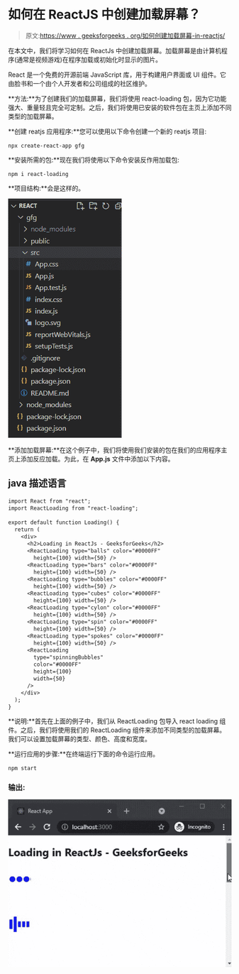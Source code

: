 # 如何在 ReactJS 中创建加载屏幕？

> 原文:[https://www . geeksforgeeks . org/如何创建加载屏幕-in-reactjs/](https://www.geeksforgeeks.org/how-to-create-loading-screen-in-reactjs/)

在本文中，我们将学习如何在 ReactJs 中创建加载屏幕。加载屏幕是由计算机程序(通常是视频游戏)在程序加载或初始化时显示的图片。

React 是一个免费的开源前端 JavaScript 库，用于构建用户界面或 UI 组件。它由脸书和一个由个人开发者和公司组成的社区维护。

**方法:**为了创建我们的加载屏幕，我们将使用 react-loading 包，因为它功能强大、重量轻且完全可定制。之后，我们将使用已安装的软件包在主页上添加不同类型的加载屏幕。

**创建 reatjs 应用程序:**您可以使用以下命令创建一个新的 reatjs 项目:

```
npx create-react-app gfg
```

**安装所需的包:**现在我们将使用以下命令安装反作用加载包:

```
npm i react-loading
```

**项目结构:**会是这样的。

![](img/119fc822f2ab930c763dd04057c3dcfa.png)

**添加加载屏幕:**在这个例子中，我们将使用我们安装的包在我们的应用程序主页上添加反应加载。为此，在 **App.js** 文件中添加以下内容。

## java 描述语言

```
import React from "react";
import ReactLoading from "react-loading";

export default function Loading() {
  return (
    <div>
      <h2>Loading in ReactJs - GeeksforGeeks</h2>
      <ReactLoading type="balls" color="#0000FF" 
        height={100} width={50} />
      <ReactLoading type="bars" color="#0000FF"
        height={100} width={50} />
      <ReactLoading type="bubbles" color="#0000FF"
        height={100} width={50} />
      <ReactLoading type="cubes" color="#0000FF"
        height={100} width={50} />
      <ReactLoading type="cylon" color="#0000FF" 
        height={100} width={50} />
      <ReactLoading type="spin" color="#0000FF"
        height={100} width={50} />
      <ReactLoading type="spokes" color="#0000FF"
        height={100} width={50} />
      <ReactLoading
        type="spinningBubbles"
        color="#0000FF"
        height={100}
        width={50}
      />
    </div>
  );
}
```

**说明:**首先在上面的例子中，我们从 ReactLoading 包导入 react loading 组件。之后，我们将使用我们的 ReactLoading 组件来添加不同类型的加载屏幕。我们可以设置加载屏幕的类型、颜色、高度和宽度。

**运行应用的步骤:**在终端运行下面的命令运行应用。

```
npm start
```

### 输出:

![](img/29b88a8971421ab3e7e7cff4dbda8048.png)